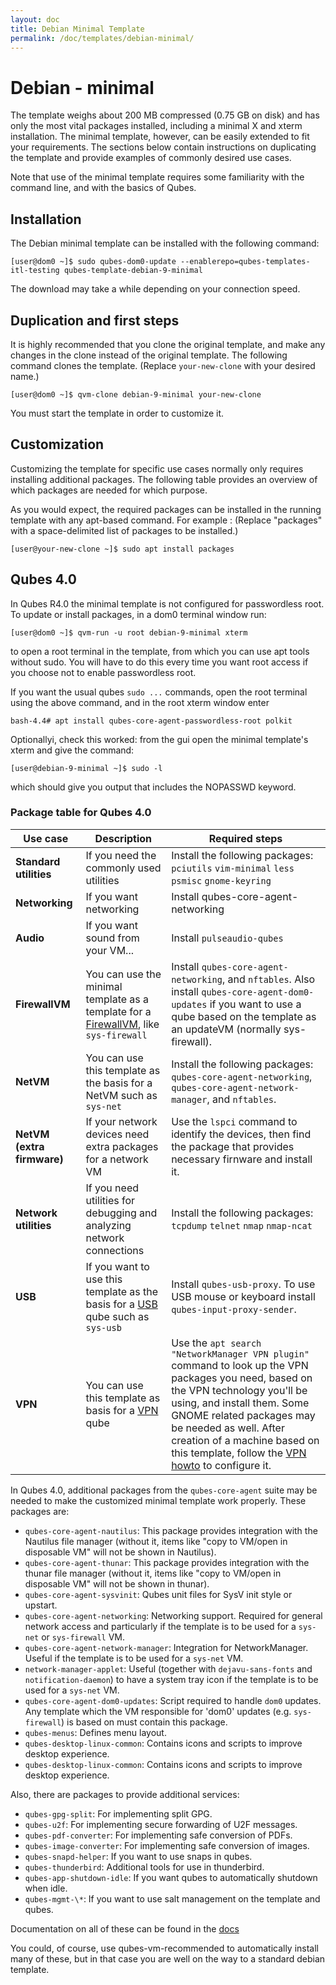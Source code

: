 ```yaml
---
layout: doc
title: Debian Minimal Template
permalink: /doc/templates/debian-minimal/
---
```


Debian - minimal
================

The template weighs about 200 MB compressed (0.75 GB on disk) and has only the most vital packages installed, including a minimal X and xterm installation.
The minimal template, however, can be easily extended to fit your requirements.
The sections below contain instructions on duplicating the template and provide examples of commonly desired use cases.

Note that use of the minimal template requires some familiarity with the command line, and with the basics of Qubes.

Installation
------------

The Debian minimal template can be installed with the following command:

~~~
[user@dom0 ~]$ sudo qubes-dom0-update --enablerepo=qubes-templates-itl-testing qubes-template-debian-9-minimal
~~~

The download may take a while depending on your connection speed.

Duplication and first steps
---------------------------

It is highly recommended that you clone the original template, and make any changes in the clone instead of the original template. 
The following command clones the template. 
(Replace `your-new-clone` with your desired name.)

~~~
[user@dom0 ~]$ qvm-clone debian-9-minimal your-new-clone
~~~

You must start the template in order to customize it.

Customization
-------------

Customizing the template for specific use cases normally only requires installing additional packages.
The following table provides an overview of which packages are needed for which purpose.

As you would expect, the required packages can be installed in the running template with any apt-based command. 
For example : (Replace "packages" with a space-delimited list of packages to be installed.)

~~~
[user@your-new-clone ~]$ sudo apt install packages
~~~

Qubes 4.0
---------

In Qubes R4.0 the minimal template is not configured for passwordless root.  
To update or install packages, in a dom0 terminal window run:

~~~
[user@dom0 ~]$ qvm-run -u root debian-9-minimal xterm
~~~
to open a root terminal in the template, from which you can use apt tools without sudo. 
You will have to do this every time you want root access if you choose not to enable passwordless root. 

If you want the usual qubes `sudo ...` commands, open the root terminal using the above command, and in the root xterm window enter

~~~
bash-4.4# apt install qubes-core-agent-passwordless-root polkit
~~~

Optionallyi, check this worked: from the gui open the minimal template's xterm and give the command:

~~~
[user@debian-9-minimal ~]$ sudo -l
~~~

which should give you output that includes the NOPASSWD keyword.

### Package table for Qubes 4.0

Use case | Description | Required steps
--- | --- | ---
**Standard utilities** | If you need the commonly used utilities | Install the following packages: `pciutils` `vim-minimal` `less` `psmisc` `gnome-keyring`
**Networking** | If you want networking | Install qubes-core-agent-networking
**Audio** | If you want sound from your VM... | Install `pulseaudio-qubes`
**FirewallVM** | You can use the minimal template as a template for a [FirewallVM](/doc/firewall/), like `sys-firewall` | Install `qubes-core-agent-networking`, and `nftables`.  Also install `qubes-core-agent-dom0-updates` if you want to use a qube based on the template as an updateVM (normally sys-firewall).
**NetVM** | You can use this template as the basis for a NetVM such as `sys-net` | Install the following packages:  `qubes-core-agent-networking`, `qubes-core-agent-network-manager`, and `nftables`.  
**NetVM (extra firmware)** | If your network devices need extra packages for a network VM | Use the `lspci` command to identify the devices, then find the package that provides necessary firnware and install it.
**Network utilities** | If you need utilities for debugging and analyzing network connections | Install the following packages: `tcpdump` `telnet` `nmap` `nmap-ncat`
**USB** | If you want to use this template as the basis for a [USB](/doc/usb/) qube such as `sys-usb` | Install `qubes-usb-proxy`. To use USB mouse or keyboard install `qubes-input-proxy-sender`.
**VPN** | You can use this template as basis for a [VPN](/doc/vpn/) qube | Use the `apt search "NetworkManager VPN plugin"` command to look up the VPN packages you need, based on the VPN technology you'll be using, and install them. Some GNOME related packages may be needed as well. After creation of a machine based on this template, follow the [VPN howto](/doc/vpn/#set-up-a-proxyvm-as-a-vpn-gateway-using-networkmanager) to configure it.
 

In Qubes 4.0, additional packages from the `qubes-core-agent` suite may be needed to make the customized minimal template work properly. 
These packages are:

- `qubes-core-agent-nautilus`: This package provides integration with the Nautilus file manager (without it, items like "copy to VM/open in disposable VM" will not be shown in Nautilus).
- `qubes-core-agent-thunar`: This package provides integration with the thunar file manager (without it, items like "copy to VM/open in disposable VM" will not be shown in thunar).
- `qubes-core-agent-sysvinit`: Qubes unit files for SysV init style or upstart.
- `qubes-core-agent-networking`: Networking support. Required for general network access and particularly if the template is to be used for a `sys-net` or `sys-firewall` VM.
- `qubes-core-agent-network-manager`: Integration for NetworkManager. Useful if the template is to be used for a `sys-net` VM.
- `network-manager-applet`: Useful (together with `dejavu-sans-fonts` and `notification-daemon`) to have a system tray icon if the template is to be used for a `sys-net` VM.
- `qubes-core-agent-dom0-updates`: Script required to handle `dom0` updates. Any template which the VM responsible for 'dom0' updates (e.g. `sys-firewall`) is based on must contain this package.
- `qubes-menus`: Defines menu layout.
- `qubes-desktop-linux-common`: Contains icons and scripts to improve desktop experience.
- `qubes-desktop-linux-common`: Contains icons and scripts to improve desktop experience.


Also, there are packages to provide additional services:
- `qubes-gpg-split`: For implementing split GPG.
- `qubes-u2f`: For implementing secure forwarding of U2F messages.
- `qubes-pdf-converter`: For implementing safe conversion of PDFs.
- `qubes-image-converter`: For implementing safe conversion of images.
- `qubes-snapd-helper`: If you want to use snaps in qubes.
- `qubes-thunderbird`: Additional tools for use in thunderbird.
- `qubes-app-shutdown-idle`: If you want qubes to automatically shutdown when idle.
- `qubes-mgmt-\*`: If you want to use salt management on the template and qubes.

Documentation on all of these can be found in the [docs](/doc)

You could, of course, use qubes-vm-recommended to automatically install many of these, but in that case you are well on the way to a standard debian template.
